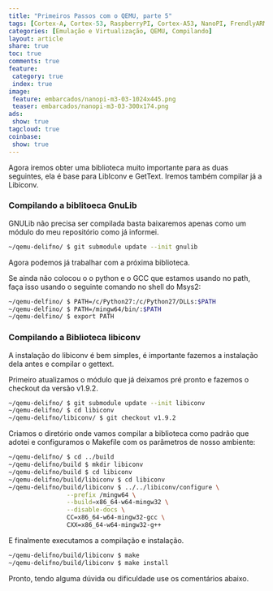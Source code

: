 ```yaml
---
title: "Primeiros Passos com o QEMU, parte 5" 
tags: [Cortex-A, Cortex-53, RaspberryPI, Cortex-A53, NanoPI, FrendlyARM, ARM, Intel, TBB,  Emulação, Virtualização, KVM, QEMU, VMware, VirtualBox, VBox, Hiper-V, Xen, GNU ARM Eclipse, Eclipse, Windows, RTOS, uOS, ]
categories: [Emulação e Virtualização, QEMU, Compilando]
layout: article
share: true
toc: true
comments: true
feature:
 category: true
 index: true
image:
 feature: embarcados/nanopi-m3-03-1024x445.png
 teaser: embarcados/nanopi-m3-03-300x174.png
ads: 
 show: true
tagcloud: true
coinbase:
 show: true
---
```


Agora iremos obter uma biblioteca muito importante para as duas seguintes, ela é base para LibIconv e GetText. Iremos também compilar já a Libiconv.

### Compilando a biblitoeca GnuLib

GNULib não precisa ser compilada basta baixaremos apenas como um módulo do meu repositório como já informei.
 

```bash
~/qemu-delifno/ $ git submodule update --init gnulib
```

Agora podemos já trabalhar com a próxima biblioteca.

Se ainda não colocou o o python e o GCC que estamos usando no path, faça isso usando o seguinte comando no shell do Msys2:

```sh
~/qemu-delfino/ $ PATH=/c/Python27:/c/Python27/DLLs:$PATH
~/qemu-delfino/ $ PATH=/mingw64/bin/:$PATH
~/qemu-delfino/ $ export PATH
```

### Compilando a Biblioteca libiconv

A instalação do libiconv é bem simples, é importante fazemos a instalação dela antes e compilar o gettext.

Primeiro atualizamos o módulo que já deixamos pré pronto e fazemos o checkout da versão v1.9.2.

```sh
~/qemu-delifno/ $ git submodule update --init libiconv
~/qemu-delifno/ $ cd libiconv
~/qemu-delifno/libiconv/ $ git checkout v1.9.2
```

Criamos o diretório onde vamos compilar a biblioteca como padrão que adotei e configuramos o Makefile com os parâmetros de nosso ambiente:

```sh
~/qemu-delifno/ $ cd ../build
~/qemu-delifno/build $ mkdir libiconv
~/qemu-delifno/build $ cd libiconv
~/qemu-delifno/build/libiconv $ cd libiconv
~/qemu-delifno/build/libiconv $ ../../libiconv/configure \
				--prefix /mingw64 \
				--build=x86_64-w64-mingw32 \
				--disable-docs \
				CC=x86_64-w64-mingw32-gcc \
				CXX=x86_64-w64-mingw32-g++ 
```

E finalmente executamos a compilação e instalação.

```sh
~/qemu-delifno/build/libiconv $ make
~/qemu-delifno/build/libiconv $ make install
```

Pronto, tendo alguma dúvida ou dificuldade use os comentários abaixo.


